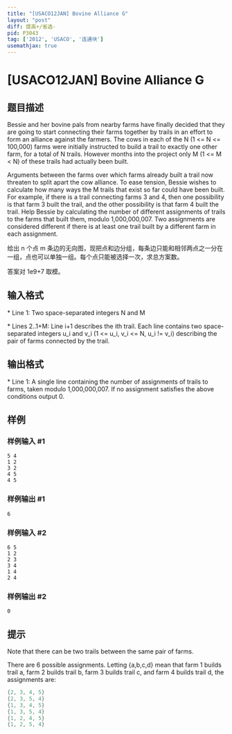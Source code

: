```yaml
---
title: "[USACO12JAN] Bovine Alliance G"
layout: "post"
diff: 提高+/省选-
pid: P3043
tag: ['2012', 'USACO', '连通块']
usemathjax: true
---
```


# [USACO12JAN] Bovine Alliance G
## 题目描述

Bessie and her bovine pals from nearby farms have finally decided that they are going to start connecting their farms together by trails in an effort to form an alliance against the farmers.  The cows in each of the N (1 <= N <= 100,000) farms were initially instructed to build a trail to exactly one other farm, for a total of N trails.  However months into the project only M (1 <= M < N) of these trails had actually been built.

Arguments between the farms over which farms already built a trail now threaten to split apart the cow alliance.  To ease tension, Bessie wishes to calculate how many ways the M trails that exist so far could have been built.  For example, if there is a trail connecting farms 3 and 4, then one possibility is that farm 3 built the trail, and the other possibility is that farm 4 built the trail.  Help Bessie by calculating the number of different assignments of trails to the farms that built them, modulo 1,000,000,007.  Two assignments are considered different if there is at least one trail built by a different farm in each assignment.

给出 n 个点 m 条边的无向图，现把点和边分组，每条边只能和相邻两点之一分在一组，点也可以单独一组。每个点只能被选择一次，求总方案数。

答案对 1e9+7 取模。
## 输入格式

\* Line 1: Two space-separated integers N and M

\* Lines 2..1+M: Line i+1 describes the ith trail.  Each line contains two space-separated integers u\_i and v\_i (1 <= u\_i, v\_i <= N, u\_i != v\_i) describing the pair of farms connected by the trail.

## 输出格式

\* Line 1: A single line containing the number of assignments of trails to farms, taken modulo 1,000,000,007.  If no assignment satisfies the above conditions output 0.

## 样例

### 样例输入 #1
```
5 4 
1 2 
3 2 
4 5 
4 5 

```
### 样例输出 #1
```
6 

```
### 样例输入 #2
```
6 5
1 2
2 3
3 4
1 4
2 4
```
### 样例输出 #2
```
0
```
## 提示

Note that there can be two trails between the same pair of farms.


There are 6 possible assignments.  Letting {a,b,c,d} mean that farm 1 builds trail a, farm 2 builds trail b, farm 3 builds trail c, and farm 4 builds trail d, the assignments are:

```cpp
{2, 3, 4, 5} 
{2, 3, 5, 4} 
{1, 3, 4, 5} 
{1, 3, 5, 4} 
{1, 2, 4, 5} 
{1, 2, 5, 4} 

```
